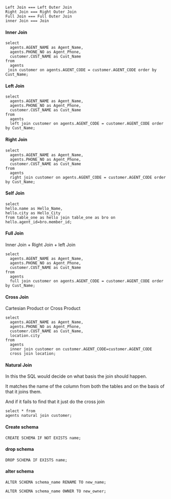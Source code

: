 ```
Left Join === Left Outer Join
Right Join === Right Outer Join
Full Join === Full Outer Join
inner Join === Join
```

#### Inner Join

```
select
  agents.AGENT_NAME as Agent_Name,
  agents.PHONE_NO as Agent_Phone,
  customer.CUST_NAME as Cust_Name
from
  agents
 join customer on agents.AGENT_CODE = customer.AGENT_CODE order by Cust_Name;
```

#### Left Join

```
select
  agents.AGENT_NAME as Agent_Name,
  agents.PHONE_NO as Agent_Phone,
  customer.CUST_NAME as Cust_Name
from
  agents
  left join customer on agents.AGENT_CODE = customer.AGENT_CODE order by Cust_Name;
```

#### Right Join

```
select
  agents.AGENT_NAME as Agent_Name,
  agents.PHONE_NO as Agent_Phone,
  customer.CUST_NAME as Cust_Name
from
  agents
  right join customer on agents.AGENT_CODE = customer.AGENT_CODE order by Cust_Name;
```

#### Self Join

```
select
hello.name as Hello_Name,
hello.city as Hello_City
from table_one as hello join table_one as bro on hello.agent_id=bro.member_id;
```

#### Full Join

Inner Join + Right Join + left Join

```
select
  agents.AGENT_NAME as Agent_Name,
  agents.PHONE_NO as Agent_Phone,
  customer.CUST_NAME as Cust_Name
from
  agents
  full join customer on agents.AGENT_CODE = customer.AGENT_CODE order by Cust_Name;

```

#### Cross Join

Cartesian Product or Cross Product

```
select
  agents.AGENT_NAME as Agent_Name,
  agents.PHONE_NO as Agent_Phone,
  customer.CUST_NAME as Cust_Name,
  location.city
from
  agents
  inner join customer on customer.AGENT_CODE=customer.AGENT_CODE
  cross join location;
```

#### Natural Join

In this the SQL would decide on what basis the join should happen.

It matches the name of the column from both the tables and on the basis of that it joins them.

And if it fails to find that it just do the cross join

```
select * from
agents natural join customer;
```

#### Create schema

```
CREATE SCHEMA IF NOT EXISTS name;
```

#### drop schema

```
DROP SCHEMA IF EXISTS name;
```

#### alter schema

```
ALTER SCHEMA schema_name RENAME TO new_name;

ALTER SCHEMA schema_name OWNER TO new_owner;
```
